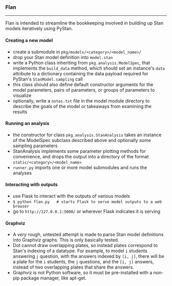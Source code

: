 ### Flan
-----
Flan is intended to streamline the bookkeeping involved in building up Stan models iteratively using PyStan.

#### Creating a new model
 - create a submodule in `pkg/models/<category>/<model_name>/`
 - drop your Stan model definition into `model.stan`
 - write a Python class inheriting from `pkg.analysis.ModelSpec`, that implements the `build_data` method, which should set an instance's `data` attribute to a dictionary containing the data payload required for PyStan's `StanModel.sampling` call
 - this class should also define default constructor arguments for the model parameters, pairs of parameters, or groups of parameters to visualize 
 - optionally, write a `notes.txt` file in the model module directory to describe the goals of the model or takeaways from examining the results

#### Running an analysis
 - the constructor for class `pkg.analysis.StanAnalysis` takes an instance of the ModelSpec subclass described above and optionally some sampling parameters
 - StanAnalysis implements some parameter plotting methods for convenience, and drops the output into a directory of the format `static/<category>/<model_name>`
 - `runner.py` imports one or more model submodules and runs the analyses
 
#### Interacting with outputs
 - use Flask to interact with the outputs of various models
 - `$ python flan.py   # starts Flask to serve model outputs to a web browser`
 - go to `http://127.0.0.1:5000/` or wherever Flask indicates it is serving

#### Graphviz
 - A *very* rough, untested attempt is made to parse Stan model definitions into Graphviz graphs. This is only basically tested.  
 - Dot cannot draw overlapping plates, so instead plates correspond to Stan's indexing of a datatype.  For example, to model `i` students answering `j` question, with the answers indexed by `[i, j]`, there will be a plate for the `i` students, the `j` questions, and the `[i, j]` answers, instead of two overlapping plates that share the answers.
 - Graphviz is not Python software, so it must be pre-installed with a non-pip package manager, like apt-get.